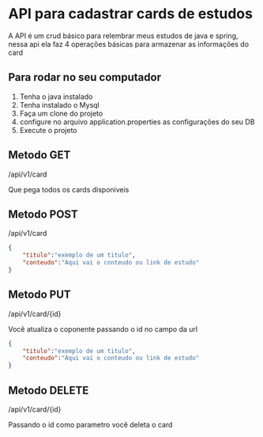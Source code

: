 # API para cadastrar cards de estudos

A API é um crud básico para relembrar meus estudos de java e spring, 
nessa api ela faz 4 operações básicas para armazenar as informações do card

## Para rodar no seu computador
1. Tenha o java instalado
2. Tenha instalado o Mysql
3. Faça um clone do projeto
4. configure no arquivo application.properties
as configurações do seu DB
5. Execute o projeto

## Metodo GET
/api/v1/card

Que pega todos os cards disponiveis

## Metodo POST
/api/v1/card

~~~json
{
    "titulo":"exemplo de um titulo",
    "conteudo":"Aqui vai o conteudo ou link de estudo"
}
~~~

## Metodo PUT
/api/v1/card/{id}

Você atualiza o coponente passando o id no campo da url

~~~json
{
    "titulo":"exemplo de um titulo",
    "conteudo":"Aqui vai o conteudo ou link de estudo"
}
~~~

## Metodo DELETE
/api/v1/card/{id}

Passando o id como parametro você deleta o card